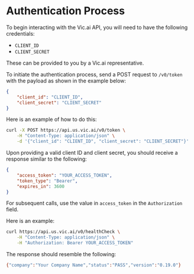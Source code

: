 # Authentication Process

To begin interacting with the Vic.ai API, you will need to have the following credentials:

* `CLIENT_ID`
* `CLIENT_SECRET` 

These can be provided to you by a Vic.ai representative.

To initiate the authentication process, send a POST request to `/v0/token` with the payload as shown in the example below:

```json
{
    "client_id": "CLIENT_ID",
    "client_secret": "CLIENT_SECRET"
}
```

Here is an example of how to do this:

```bash
curl -X POST https://api.us.vic.ai/v0/token \
    -H "Content-Type: application/json" \
    -d '{"client_id": "CLIENT_ID", "client_secret": "CLIENT_SECRET"}'
```

Upon providing a valid client ID and client secret, you should receive a response similar to the following:

```json
{
    "access_token": "YOUR_ACCESS_TOKEN",
    "token_type": "Bearer",
    "expires_in": 3600
}
```

For subsequent calls, use the value in `access_token` in the `Authorization` field. 

Here is an example:

```bash
curl https://api.us.vic.ai/v0/healthCheck \
    -H "Content-Type: application/json" \
    -H "Authorization: Bearer YOUR_ACCESS_TOKEN"
```

The response should resemble the following:

```bash
{"company":"Your Company Name","status":"PASS","version":"0.19.0"}
```
